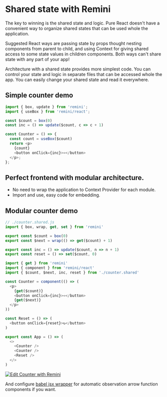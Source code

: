 # Shared state with Remini

The key to winning is the shared state and logic. Pure React doesn't have a convenient way to organize shared states that can be used whole the application. 

Suggested React ways are passing state by props thought nesting components from parent to child, and using Context for giving shared access to some state values in children components. Both ways can't share state with any part of your app!

Architecture with a shared state provides more simplest code. You can control your state and logic in separate files that can be accessed whole the app. You can easily change your shared state and read it everywhere.

## Simple counter demo

```javascript
import { box, update } from 'remini';
import { useBox } from 'remini/react';

const $count = box(0)
const inc = () => update($count, c => c + 1)

const Counter = () => {
  const count = useBox($count)
  return <p>
    {count} 
    <button onClick={inc}>➪</button>
  </p>;
};
```

## Perfect frontend with modular architecture.

- No need to wrap the application to Context Provider for each module.
- Import and use, easy code for embedding.

## Modular counter demo

```javascript
// ./counter.shared.js
import { box, wrap, get, set } from 'remini'

export const $count = box(0)
export const $next = wrap(() => get($count) + 1)

export const inc = () => update($count, n => n + 1)
export const reset = () => set($count, 0)
```

```javascript
import { get } from 'remini'
import { component } from 'remini/react'
import { $count, $next, inc, reset } from './counter.shared'

const Counter = component(() => (
  <p>
    {get($count)}
    <button onClick={inc}>➪</button>
    {get($next)}
  </p>
))

const Reset = () => (
  <button onClick={reset}>↻</button>
)

export const App = () => (
  <>
    <Counter />
    <Counter />
    <Reset />
  </>
)
```

[![Edit Counter with Remini](https://codesandbox.io/static/img/play-codesandbox.svg)](https://codesandbox.io/s/counter-with-remini-mp2ldi?file=/src/App.js)

And configure [babel jsx wrapper](https://github.com/re-js/babel-plugin-jsx-wrapper) for automatic observation arrow function components if you want.

